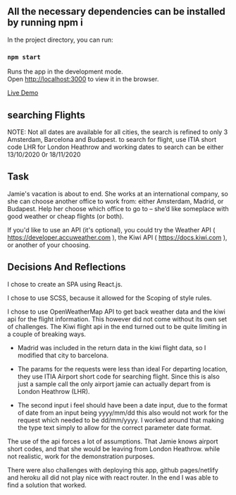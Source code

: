 ## All the necessary dependencies can be installed by running npm i

In the project directory, you can run:

### `npm start`

Runs the app in the development mode.<br />
Open [http://localhost:3000](http://localhost:3000) to view it in the browser.

[Live Demo](http://adyen-assessment.surge.sh)

## searching Flights

NOTE: Not all dates are available for all cities, the search is refined to only 3 Amsterdam, Barcelona and Budapest. to search for
flight, use ITIA short code LHR for London Heathrow and working dates to search can be either 13/10/2020 0r 18/11/2020

## Task

Jamie's vacation is about to end. She works at an international company, so she can choose another office to work from: either Amsterdam, Madrid, or Budapest. Help her choose which office to go to – she’d like someplace with good weather or cheap flights (or both).

If you'd like to use an API (it's optional), you could try the
Weather API ( https://developer.accuweather.com ), the Kiwi API ( https://docs.kiwi.com ), or another of your choosing.

## Decisions And Reflections

I chose to create an SPA using React.js.

I chose to use SCSS, because it allowed for the Scoping of style rules.

I chose to use OpenWeatherMap API to get back weather data and the kiwi api for the flight information. This however did not come without its own set of challenges. The Kiwi flight api in the end turned out to be quite limiting in a couple of breaking ways.

- Madrid was included in the return data in the kiwi flight data, so I modified that city to barcelona.

- The params for the requests were less than ideal For departing location, they use ITIA Airport short code for searching flight. Since this is also just a sample call the only airport jamie can actually depart from is London Heathrow (LHR).

- The second input i feel should have been a date input, due to the format of date from an input being yyyy/mm/dd this also would not work for the request which needed to be dd/mm/yyyy. I worked around that making the type text simply to allow for the correct parameter date format.

The use of the api forces a lot of assumptions. That Jamie knows airport short codes, and that she would be leaving from London Heathrow. while not realistic, work for the demonstration purposes.

There were also challenges with deploying this app, github pages/netlify and heroku all did not play nice with react router. In the end
I was able to find a solution that worked.

